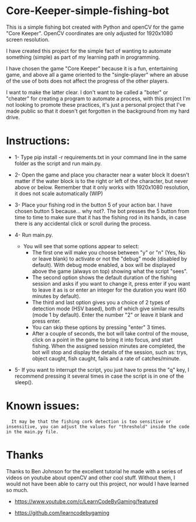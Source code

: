 # Core-Keeper-simple-fishing-bot

This is a simple fishing bot created with Python and openCV for the game "Core Keeper".
OpenCV coordinates are only adjusted for 1920x1080 screen resolution.


I have created this project for the simple fact of wanting to automate something (simple) as part of my learning path in programming.

I have chosen the game "Core Keeper" because it is a fun, entertaining game, and above all a game oriented to the "single-player" where an abuse of the use of bots does not affect the progress of the other players.



I want to make the latter clear. I don't want to be called a "boter" or "cheater" for creating a program to automate a process, with this project I'm not looking to promote these practices, it's just a personal project that I've made public so that it doesn't get forgotten in the background from my hard drive.



# Instructions:

- 1- Type    pip install -r requirements.txt     in your command line in the same folder as the script and run main.py.

- 2- Open the game and place you character near a water block 
      It doesn't matter if the water block is to the right 
      or left of the character, but never above or below.
      Remember that it only works with 1920x1080 resolution,
      it does not scale automatically (WIP)
      
- 3- Place your fishing rod in the button 5 of your action bar.
      I have chosen button 5 because... why not?.
      The bot presses the 5 button from time to time
      to make sure that it has the fishing rod in its hands,
      in case there is any accidental click or scroll during the process.

- 4- Run main.py.
     * You will see that some options appear to select:
        - The first one will make you choose between "y" or "n" (Yes, No or leave blank) to activate or not the "debug" mode (disabled by default).
             With debug mode enabled, a box will be displayed above the game (always on top) showing what the script "sees".   
        - The second option shows the default duration of the fishing session and asks if you want to change it,
            press enter if you want to leave it as is or enter an integer for the duration you want (60 minutes by default).    
        - The third and last option gives you a choice of 2 types of detection mode (HSV based), both of which give similar results (mode 1 by default).
            Enter the number "2" or leave it blank and press enter.
        - You can skip these options by pressing "enter" 3 times. 
        - After a couple of seconds, the bot will take control of the mouse, click on a point in the game to bring it into focus, 
            and start fishing. When the assigned session minutes are completed, the bot will stop and display the details of the session,
            such as: trys, object caught, fish caught, fails and a rate of catches/minute.

- 5- If you want to interrupt the script, you just have to press the "q" key,
      I recommend pressing it several times in case the script is in one of the sleep().
      

# Known issues:
      It may be that the fishing cork detection is too sensitive or insensitive, you can adjust the values for "threshold" inside the code in the main.py file.
      
      
      
      
# Thanks      
Thanks to Ben Johnson for the excellent tutorial he made with a series of videos on youtube about openCV and other cool stuff.
Without them, I would not have been able to carry out this project, nor would I have learned so much.
- https://www.youtube.com/c/LearnCodeByGaming/featured

- https://github.com/learncodebygaming
